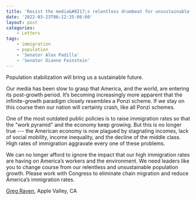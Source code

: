 ```yaml
---
title: 'Resist the media&#8217;s relentless drumbeat for unsustainable growth'
date: '2022-03-23T06:12:35-08:00'
layout: post
categories:
    - Letters
tags:
    - immigration
    - population
    - 'Senator Alex Padilla'
    - 'Senator Dianne Feinstein'
---
```


Population stabilization will bring us a sustainable future.

Our media has been slow to grasp that America, and the world, are entering its post-growth period. It’s becoming increasingly more apparent that the infinite-growth paradigm closely resembles a Ponzi scheme. If we stay on this course then our nation will certainly crash, like all Ponzi schemes.

One of the most outdated public policies is to raise immigration rates so that the "work pyramid" and the economy keep growing. But this is no longer true --- the American economy is now plagued by stagnating incomes, lack of social mobility, income inequality, and the decline of the middle class. High rates of immigration aggravate every one of these problems.

We can no longer afford to ignore the impact that our high immigration rates are having on America’s workers and the environment. We need leaders like you to change course from our relentless and unsustainable population growth. Please work with Congress to eliminate chain migration and reduce America’s immigration rates.

[Greg Raven](https://www.gregraven.org/), Apple Valley, CA